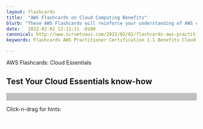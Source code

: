 ```yaml
---
layout: flashcards
title:  "AWS Flashcards on Cloud Computing Benefits"
blurb: "These AWS Flashcards will reinforce your understanding of AWS cloud computing benefits, section 1.1 of the AWS Practitioner certification."
date:   2022-02-02 12:11:11 -0100
canonical: http://www.scrumtuous.com/2022/02/02/flashcards-aws-practitioner-cloud-proposition.html
keywords: Flashcards AWS Practitioner Certification 1.1 Benefits Cloud

---
```


<span class="wow fadeInDown" data-wow-delay=".2s">AWS Flashcards: Cloud Essentials</span>
<h2 class="wow fadeInUp" data-wow-delay=".4s">Test Your Cloud Essentials know-how</h2>


<div id="app" style="background-color: silver; color: #f1f1f1; font-size: 1.5REM; padding: 10px 10px 10px 10px;" 
data-name="AWS Flashcards" data-param='{ "fid" : { "$in" : [1,2,3,4,5,6,7,8,9,10] } }'></div> 


<span class="wow fadeInDown" data-wow-delay=".2s">Click-n-drag for hints: <span class="" style=" color:white">Security, Reliability, High Availability, Agility, Pay-as-you-go, Elasticity, Scalability, Economies of Scale, Global Reach, Right-Sized Architecture</span></span>

